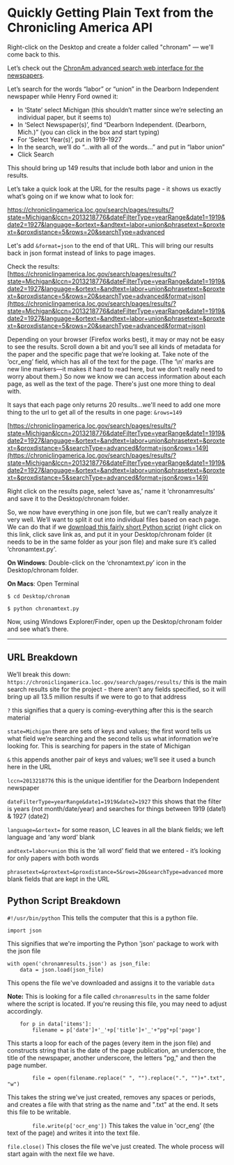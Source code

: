 # Quickly Getting Plain Text from the Chronicling America API

Right-click on the Desktop and create a folder called "chronam" — we'll come back to this.

Let’s check out the [ChronAm advanced search web interface for the newspapers](https://chroniclingamerica.loc.gov/#tab=tab_advanced_search).

Let’s search for the words “labor” or “union” in the Dearborn Independent newspaper while Henry Ford owned it:

- In ‘State’ select Michigan (this shouldn’t matter since we’re selecting an individual paper, but it seems to)
- In ‘Select Newspaper(s)’, find “Dearborn Independent. (Dearborn, Mich.)” (you can click in the box and start typing)
- For ‘Select Year(s)’, put in 1919-1927
- In the search, we’ll do “...with all of the words…” and put in “labor union”
- Click Search

This should bring up 149 results that include both labor and union in the results.

Let’s take a quick look at the URL for the results page - it shows us exactly what’s going on if we know what to look for:

https://chroniclingamerica.loc.gov/search/pages/results/?state=Michigan&lccn=2013218776&dateFilterType=yearRange&date1=1919&date2=1927&language=&ortext=&andtext=labor+union&phrasetext=&proxtext=&proxdistance=5&rows=20&searchType=advanced

Let's add `&format=json` to the end of that URL. This will bring our results back in json format instead of links to page images.

Check the results: [https://chroniclingamerica.loc.gov/search/pages/results/?state=Michigan&lccn=2013218776&dateFilterType=yearRange&date1=1919&date2=1927&language=&ortext=&andtext=labor+union&phrasetext=&proxtext=&proxdistance=5&rows=20&searchType=advanced&format=json](https://chroniclingamerica.loc.gov/search/pages/results/?state=Michigan&lccn=2013218776&dateFilterType=yearRange&date1=1919&date2=1927&language=&ortext=&andtext=labor+union&phrasetext=&proxtext=&proxdistance=5&rows=20&searchType=advanced&format=json)

Depending on your browser (Firefox works best), it may or may not be easy to see the results. Scroll down a bit and you’ll see all kinds of metadata for the paper and the specific page that we’re looking at. Take note of the ‘ocr_eng’ field, which has all of the text for the page. (The ‘\n’ marks are new line markers—it makes it hard to read here, but we don’t really need to worry about them.) So now we know we can access information about each page, as well as the text of the page. There's just one more thing to deal with.

It says that each page only returns 20 results...we'll need to add one more thing to the url to get all of the results in one page: `&rows=149`

[https://chroniclingamerica.loc.gov/search/pages/results/?state=Michigan&lccn=2013218776&dateFilterType=yearRange&date1=1919&date2=1927&language=&ortext=&andtext=labor+union&phrasetext=&proxtext=&proxdistance=5&searchType=advanced&format=json&rows=149](https://chroniclingamerica.loc.gov/search/pages/results/?state=Michigan&lccn=2013218776&dateFilterType=yearRange&date1=1919&date2=1927&language=&ortext=&andtext=labor+union&phrasetext=&proxtext=&proxdistance=5&searchType=advanced&format=json&rows=149)

Right click on the results page, select ‘save as,’ name it ‘chronamresults’ and save it to the Desktop/chronam folder.

So, we now have everything in one json file, but we can’t really analyze it very well. We’ll want to split it out into individual files based on each page. We can do that if we [download this fairly short Python script](https://raw.githubusercontent.com/brandontlocke/chronam-api-lesson/master/chronamtext.py) (right click on this link, click save link as, and put it in your Desktop/chronam folder (it needs to be in the same folder as your json file) and make sure it’s called ‘chronamtext.py'.

**On Windows**:
Double-click on the ‘chronamtext.py’ icon in the Desktop/chronam folder.

**On Macs**:
Open Terminal

`$ cd Desktop/chronam`

`$ python chronamtext.py`

Now, using Windows Explorer/Finder, open up the Desktop/chronam folder and see what’s there.


---

## URL Breakdown

We’ll break this down:
`https://chroniclingamerica.loc.gov/search/pages/results/`
this is the main search results site for the project - there aren’t any fields specified, so it will bring up all 13.5 million results if we were to go to that address

`?`
this signifies that a query is coming-everything after this is the search material

`state=Michigan`
there are sets of keys and values; the first word tells us what field we’re searching and the second tells us what information we’re looking for. This is searching for papers in the state of Michigan

`&`
this appends another pair of keys and values; we’ll see it used a bunch here in the URL

`lccn=2013218776`
this is the unique identifier for the Dearborn Independent newspaper

`dateFilterType=yearRange&date1=1919&date2=1927`
this shows that the filter is years (not month/date/year) and searches for things between 1919 (date1) & 1927 (date2)

`language=&ortext=`
for some reason, LC leaves in all the blank fields; we left language and ‘any word’ blank

`andtext=labor+union`
this is the ‘all word’ field that we entered - it’s looking for only papers with both words

`phrasetext=&proxtext=&proxdistance=5&rows=20&searchType=advanced`
more blank fields that are kept in the URL

## Python Script Breakdown

`#!/usr/bin/python`
This tells the computer that this is a python file.

`import json`

This signifies that we're importing the Python 'json' package to work with the json file

```
with open('chronamresults.json') as json_file:  
    data = json.load(json_file)
```
This opens the file we've downloaded and assigns it to the variable `data`

**Note:** This is looking for a file called `chronamresults` in the same folder where the script is located. If you're reusing this file, you may need to adjust accordingly.

```
    for p in data['items']:
        filename = p['date']+'_'+p['title']+'_'+"pg"+p['page']
```
This starts a loop for each of the pages (every item in the json file) and constructs string that is the date of the page publication, an underscore, the title of the newspaper, another underscore, the letters "pg," and then the page number.

`        file = open(filename.replace(" ", "").replace(".", "")+".txt", "w")`

This takes the string we've just created, removes any spaces or periods, and creates a file with that string as the name and ".txt" at the end. It sets this file to be writable.

`        file.write(p['ocr_eng'])`
This takes the value in 'ocr_eng' (the text of the page) and writes it into the text file.

`file.close()`
This closes the file we've just created. The whole process will start again with the next file we have.
